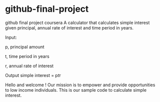 # github-final-project
github final project coursera
A calculator that calculates simple interest given principal, annual rate of interest and time period in years.

Input:

   p, principal amount
   
  
   t, time period in years
   
   r, annual rate of interest
   
Output
   simple interest = p*t*r



Hello and welcome !
Our mission is to empower and provide opportunities to low income individuals.
This is our sample code to calculate simple interest.
